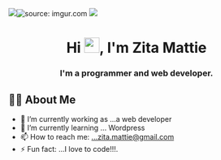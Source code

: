 <p>
<img src="https://i.imgur.com/1Hwhoe0.png" width"100"
<a href="https://imgur.com/xWraocw"><img src="https://i.imgur.com/xWraocw.png" title="source: imgur.com" /></a>
<a href="https://imgur.com/mli4u0b"><img src="https://i.imgur.com/mli4u0b.png" /></a>
<h1 align="center">Hi <img src="https://raw.githubusercontent.com/MartinHeinz/MartinHeinz/master/wave.gif" width="30px">, I'm Zita Mattie</h1>
<h3 align="center">I'm a programmer and web developer.</h3>
</p>

## 🙋‍♂️ **About Me**
- 🔭 I’m currently working as ...a web developer
- 🌱 I’m currently learning ... Wordpress
- 📫 How to reach me: ...zita.mattie@gmail.com
- ⚡ Fun fact: ...I love to code!!!.
